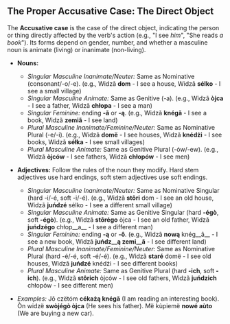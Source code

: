 ## The Proper Accusative Case: The Direct Object

The __Accusative case__ is the case of the direct object, indicating the person or thing directly affected by the verb's action (e.g., "I see _him_", "She reads _a book_"). Its forms depend on gender, number, and whether a masculine noun is animate (living) or inanimate (non-living).

*   __Nouns:__
    
    *   _Singular Masculine Inanimate/Neuter:_ Same as Nominative (consonant/-o/-e). (e.g., Widzã __dom__ - I see a house, Widzã __sélko__ - I see a small village)
    *   _Singular Masculine Animate:_ Same as Genitive (-a). (e.g., Widzã __òjca__ - I see a father, Widzã __chłopa__ - I see a man)
    *   _Singular Feminine:_ ending __-ã__ or __-ą__. (e.g., Widzã __knégã__ - I see a book, Widzã __zemiã__ - I see land)
    *   _Plural Masculine Inanimate/Feminine/Neuter:_ Same as Nominative Plural (-e/-i). (e.g., Widzã __domë__ - I see houses, Widzã __knédżi__ - I see books, Widzã __séłka__ - I see small villages)
    *   _Plural Masculine Animate:_ Same as Genitive Plural (-ów/-ew). (e.g., Widzã __òjców__ - I see fathers, Widzã __chłopów__ - I see men)
    
    
    
*   __Adjectives:__ Follow the rules of the noun they modify. Hard stem adjectives use hard endings, soft stem adjectives use soft endings.
    
    *   _Singular Masculine Inanimate/Neuter:_ Same as Nominative Singular (hard -i/-é, soft -i/-é). (e.g., Widzã __stôri__ dom - I see an old house, Widzã __juńdzé__ sélko - I see a different small village)
    *   _Singular Masculine Animate:_ Same as Genitive Singular (hard __-égò__, soft __-égò__). (e.g., Widzã __stôrégo__ òjca - I see an old father, Widzã __juńdzégo__ chłop__a__ - I see a different man)
    *   _Singular Feminine:_ ending __-ą__ or __-ô__. (e.g., Widzã __nową__ knég__ã__ - I see a new book, Widzã __juńdz__ą zemi__ã__ - I see different land)
    *   _Plural Masculine Inanimate/Feminine/Neuter:_ Same as Nominative Plural (hard -é/-é, soft -é/-é). (e.g., Widzã __staré__ domë - I see old houses, Widzã __juńdzé__ knédżi - I see different books)
    *   _Plural Masculine Animate:_ Same as Genitive Plural (hard __-ich__, soft __-ich__). (e.g., Widzã __stôrich__ òjców - I see old fathers, Widzã __juńdzich__ chłopów - I see different men)
    
    
    
*   _Examples:_ Jô czëtóm __cékażą knégã__ (I am reading an interesting book). Òn widzë __swòjégò òjca__ (He sees his father). Më kùpiemë __nowé aùto__ (We are buying a new car).